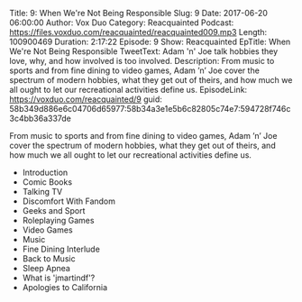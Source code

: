 Title: 9: When We're Not Being Responsible
Slug: 9
Date: 2017-06-20 06:00:00
Author: Vox Duo
Category: Reacquainted
Podcast: https://files.voxduo.com/reacquainted/reacquainted009.mp3
Length: 100900469
Duration: 2:17:22
Episode: 9
Show: Reacquainted
EpTitle: When We're Not Being Responsible
TweetText: Adam 'n' Joe talk hobbies they love, why, and how involved is too involved.
Description: From music to sports and from fine dining to video games, Adam ’n’ Joe cover the spectrum of modern hobbies, what they get out of theirs, and how much we all ought to let our recreational activities define us.
EpisodeLink: https://voxduo.com/reacquainted/9
guid: 58b349d886e6c04706d65977:58b34a3e1e5b6c82805c74e7:594728f746c3c4bb36a337de

From music to sports and from fine dining to video games, Adam ’n’ Joe cover the spectrum of modern hobbies, what they get out of theirs, and how much we all ought to let our recreational activities define us.



- Introduction
- Comic Books
- Talking TV
- Discomfort With Fandom
- Geeks and Sport
- Roleplaying Games
- Video Games
- Music
- Fine Dining Interlude
- Back to Music
- Sleep Apnea
- What is 'jmartindf'?
- Apologies to California
